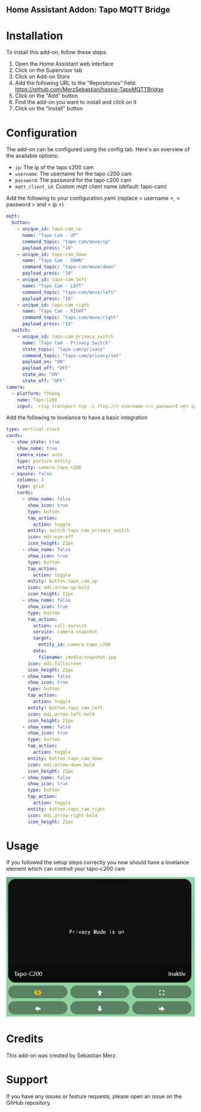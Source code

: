 ## Home Assistant Addon: Tapo MQTT Bridge

# Installation
To install this add-on, follow these steps:
1. Open the Home Assistant web interface
2. Click on the Supervisor tab
3. Click on Add-on Store
4. Add the following URL to the "Repositories" field: https://github.com/MerzSebastian/hassio-TapoMQTTBridge
5. Click on the "Add" button
6. Find the add-on you want to install and click on it
7. Click on the "Install" button

# Configuration
The add-on can be configured using the config tab.
Here's an overview of the available options:
* ```ip```: The ip of the tapo c200 cam
* ```username```: The username for the tapo c200 cam
* ```password```: The password for the tapo c200 cam
* ```mqtt_client_id```: Custom mqtt client name (default: tapo-cam)


Add the following to your configuration.yaml (replace < username >, < password > and < ip >)
```yaml
mqtt:
  button:
    - unique_id: tapo-cam_up
      name: "Tapo Cam - UP"
      command_topic: "tapo-cam/move/up"
      payload_press: "10"
    - unique_id: tapo-cam_down
      name: "Tapo Cam - DOWN"
      command_topic: "tapo-cam/move/down"
      payload_press: "10"
    - unique_id: tapo-cam_left
      name: "Tapo Cam - LEFT"
      command_topic: "tapo-cam/move/left"
      payload_press: "10"
    - unique_id: tapo-cam_right
      name: "Tapo Cam - RIGHT"
      command_topic: "tapo-cam/move/right"
      payload_press: "10"
  switch:
    - unique_id: tapo-cam_privacy_switch
      name: "Tapo Cam - Privacy Switch"
      state_topic: "tapo-cam/privacy"
      command_topic: "tapo-cam/privacy/set"
      payload_on: "ON"
      payload_off: "OFF"
      state_on: "ON"
      state_off: "OFF"
camera:
  - platform: ffmpeg
    name: Tapo-C200
    input: -rtsp_transport tcp -i rtsp://< username >:< password >@< ip >:554/stream1
```

Add the following to lovelance to have a basic integration
```yaml
type: vertical-stack
cards:
  - show_state: true
    show_name: true
    camera_view: auto
    type: picture-entity
    entity: camera.tapo_c200
  - square: false
    columns: 3
    type: grid
    cards:
      - show_name: false
        show_icon: true
        type: button
        tap_action:
          action: toggle
        entity: switch.tapo_cam_privacy_switch
        icon: mdi:eye-off
        icon_height: 22px
      - show_name: false
        show_icon: true
        type: button
        tap_action:
          action: toggle
        entity: button.tapo_cam_up
        icon: mdi:arrow-up-bold
        icon_height: 22px
      - show_name: false
        show_icon: true
        type: button
        tap_action:
          action: call-service
          service: camera.snapshot
          target:
            entity_id: camera.tapo_c200
          data:
            filename: /media/snapshot.jpg
        icon: mdi:fullscreen
        icon_height: 22px
      - show_name: false
        show_icon: true
        type: button
        tap_action:
          action: toggle
        entity: button.tapo_cam_left
        icon: mdi:arrow-left-bold
        icon_height: 22px
      - show_name: false
        show_icon: true
        type: button
        tap_action:
          action: toggle
        entity: button.tapo_cam_down
        icon: mdi:arrow-down-bold
        icon_height: 22px
      - show_name: false
        show_icon: true
        type: button
        tap_action:
          action: toggle
        entity: button.tapo_cam_right
        icon: mdi:arrow-right-bold
        icon_height: 22px
```
# Usage
If you followed the setup steps correctly you now should have a lovelance element which can controll your tapo-c200 cam

![](https://github.com/MerzSebastian/hassio-TapoMQTTBridge/blob/main/sample.PNG)

# Credits
This add-on was created by Sebastian Merz.

# Support
If you have any issues or feature requests, please open an issue on the GitHub repository.
